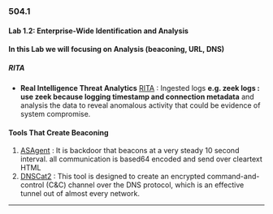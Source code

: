 ### 504.1
#### Lab 1.2: Enterprise-Wide Identification and Analysis
#### In this Lab we will focusing on Analysis (beaconing, URL, DNS)  
##### RITA
- **Real Intelligence Threat Analytics** [RITA](https://www.blackhillsinfosec.com/projects/rita/) : Ingested logs **e.g. zeek logs : use zeek because logging timestamp and connection metadata** and analysis the data to reveal anomalous activity that could be evidence of system compromise.

#### Tools That Create Beaconing 
1. [ASAgent](https://github.com/rev10d/504vsa) : It is backdoor that beacons at a very steady 10 second interval. all communication is based64 encoded and send over cleartext HTML
2. [DNSCat2](https://github.com/iagox86/dnscat2) : This tool is designed to create an encrypted command-and-control (C&C) channel over the DNS protocol, which is an effective tunnel out of almost every network.
***
